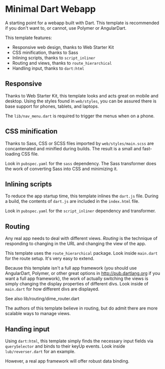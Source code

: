 # Minimal Dart Webapp

A starting point for a webapp built with Dart. This template
is recommended if you don't want to, or
cannot, use Polymer or AngularDart.

This template features:

* Responsive web design, thanks to Web Starter Kit
* CSS minification, thanks to Sass
* Inlining scripts, thanks to `script_inliner`
* Routing and views, thanks to `route_hierarchical`
* Handling input, thanks to `dart:html`

## Responsive

Thanks to Web Starter Kit, this template looks and acts great on
mobile and desktop. Using the styles found in `web/styles`, you can
be assured there is base support for phones, tablets, and laptops.

The `lib/nav_menu.dart` is required to trigger the menus when on a phone.

## CSS minification

Thanks to Sass, CSS or SCSS files imported by `web/styles/main.scss`
are concantenated and minified during builds. The result is a small
and fast-loading CSS file.

Look in `pubspec.yaml` for the `sass` dependency. The Sass transformer
does the work of converting Sass into CSS and minimizing it.

## Inlining scripts

To reduce the app startup time, this template inlines the `dart.js` file.
During a build, the contents of `dart.js` are included in the `index.html`
file.

Look in `pubspec.yaml` for the `script_inliner` dependency and transformer.

## Routing

Any real app needs to deal with different views. _Routing_ is the technique
of responding to changing in the URL and changing the view of the app.

This template uses the `route_hierarchical` package. Look inside `main.dart`
for the route setup. It's very easy to extend.

Because this template isn't a full app framework (you should use
AngularDart, Polymer, or other great options in http://pub.dartlang.org
if you want a full app framework), the work of actually switching the views
is simply changing the display properties of different divs. Look inside
of `main.dart` for how different divs are displayed.

See also
    lib/routing/dime_router.dart

The authors of this template believe in routing, but do admit there are
more scalable ways to manage views.

## Handing input

Using `dart:html`, this template simply finds the necessary input fields
via `querySelector` and binds to their keyUp events. Look inside
`lub/reverser.dart` for an example.

However, a real app framework will offer robust data binding.
